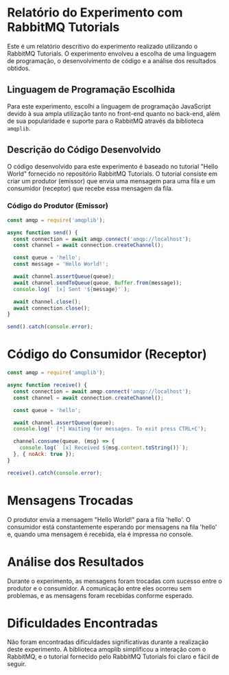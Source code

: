 # Relatório do Experimento com RabbitMQ Tutorials

Este é um relatório descritivo do experimento realizado utilizando o RabbitMQ Tutorials. O experimento envolveu a escolha de uma linguagem de programação, o desenvolvimento de código e a análise dos resultados obtidos.

## Linguagem de Programação Escolhida

Para este experimento, escolhi a linguagem de programação JavaScript devido à sua ampla utilização tanto no front-end quanto no back-end, além de sua popularidade e suporte para o RabbitMQ através da biblioteca `amqplib`.

## Descrição do Código Desenvolvido

O código desenvolvido para este experimento é baseado no tutorial "Hello World" fornecido no repositório RabbitMQ Tutorials. O tutorial consiste em criar um produtor (emissor) que envia uma mensagem para uma fila e um consumidor (receptor) que recebe essa mensagem da fila.

### Código do Produtor (Emissor)

```javascript
const amqp = require('amqplib');

async function send() {
  const connection = await amqp.connect('amqp://localhost');
  const channel = await connection.createChannel();

  const queue = 'hello';
  const message = 'Hello World!';

  await channel.assertQueue(queue);
  await channel.sendToQueue(queue, Buffer.from(message));
  console.log(` [x] Sent '${message}'`);

  await channel.close();
  await connection.close();
}

send().catch(console.error);
```
# Código do Consumidor (Receptor)

```javascript
const amqp = require('amqplib');

async function receive() {
  const connection = await amqp.connect('amqp://localhost');
  const channel = await connection.createChannel();

  const queue = 'hello';

  await channel.assertQueue(queue);
  console.log(' [*] Waiting for messages. To exit press CTRL+C');

  channel.consume(queue, (msg) => {
    console.log(` [x] Received ${msg.content.toString()}`);
  }, { noAck: true });
}

receive().catch(console.error);
```

# Mensagens Trocadas

O produtor envia a mensagem "Hello World!" para a fila 'hello'. O consumidor está constantemente esperando por mensagens na fila 'hello' e, quando uma mensagem é recebida, ela é impressa no console.

# Análise dos Resultados

Durante o experimento, as mensagens foram trocadas com sucesso entre o produtor e o consumidor. A comunicação entre eles ocorreu sem problemas, e as mensagens foram recebidas conforme esperado.

# Dificuldades Encontradas

Não foram encontradas dificuldades significativas durante a realização deste experimento. A biblioteca amqplib simplificou a interação com o RabbitMQ, e o tutorial fornecido pelo RabbitMQ Tutorials foi claro e fácil de seguir.